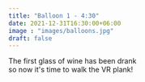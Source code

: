 ```yaml
---
title: "Balloon 1 - 4:30"
date: 2021-12-31T16:30:00+06:00
image : "images/balloons.jpg"
draft: false
---
```


The first glass of wine has been drank  
so now it's time to walk the VR plank!
